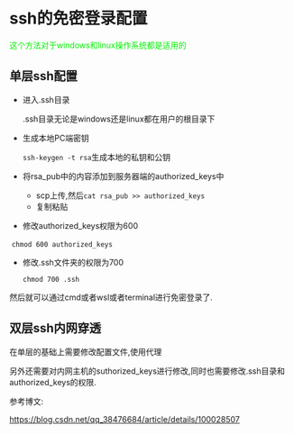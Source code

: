 # ssh的免密登录配置

<font color='greeny'>这个方法对于windows和linux操作系统都是适用的</font>

## 单层ssh配置

- 进入.ssh目录

  .ssh目录无论是windows还是linux都在用户的根目录下

- 生成本地PC端密钥

  `ssh-keygen -t rsa`生成本地的私钥和公钥

- 将rsa_pub中的内容添加到服务器端的authorized_keys中

  - scp上传,然后`cat rsa_pub >> authorized_keys`
  - 复制粘贴

- 修改authorized_keys权限为600

​	`chmod 600 authorized_keys`

- 修改.ssh文件夹的权限为700

  `chmod 700 .ssh`

然后就可以通过cmd或者wsl或者terminal进行免密登录了.

## 双层ssh内网穿透

在单层的基础上需要修改配置文件,使用代理

另外还需要对内网主机的suthorized_keys进行修改,同时也需要修改.ssh目录和authorized_keys的权限.

参考博文:

https://blog.csdn.net/qq_38476684/article/details/100028507